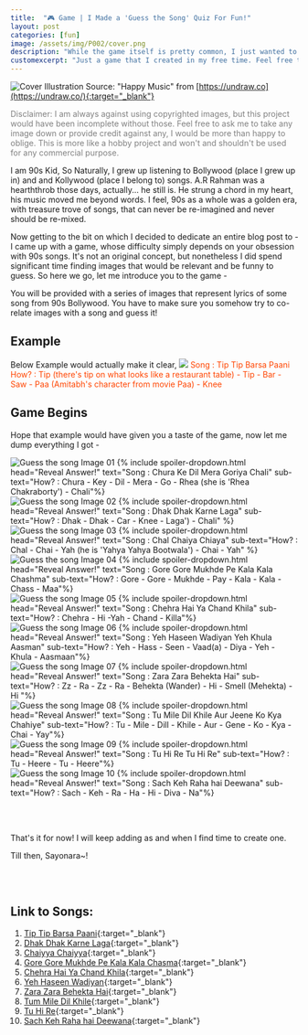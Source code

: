 ```yaml
---
title:  "🎮 Game | I Made a 'Guess the Song' Quiz For Fun!"
layout: post
categories: [fun]
image: /assets/img/P002/cover.png
description: "While the game itself is pretty common, I just wanted to create one for others to have fun with."
customexcerpt: "Just a game that I created in my free time. Feel free to read through if you are a 90s Bollywood fan!"
---
```

![Cover](/assets/img/P002/cover.png)
Illustration Source: "Happy Music" from [https://undraw.co](https://undraw.co/){:target="_blank"}

<p style='color:grey'>Disclaimer: I am always against using copyrighted images, but this project would have been incomplete without those. Feel free to ask me to take any image down or provide credit against any, I would be more than happy to oblige. This is more like a hobby project and won't and shouldn't be used for any commercial purpose.</p>

I am 90s Kid, So Naturally, I grew up listening to Bollywood (place I grew up in) and and Kollywood (place I belong to) songs. A.R Rahman was a hearththrob those days, actually... he still is. He strung a chord in my heart, his music moved me beyond words. I feel, 90s as a whole was a golden era, with treasure trove of songs, that can never be re-imagined and never should be re-mixed. 

Now getting to the bit on which I decided to dedicate an entire blog post to - I came up with a game, whose difficulty simply depends on your obsession with 90s songs. It's not an original concept, but nonetheless I did spend significant time finding images that would be relevant and be funny to guess. So here we go, let me introduce you to the game -

You will be provided with a series of images that represent lyrics of some song from 90s Bollywood. You have to make sure you somehow try to co-relate images with a song and guess it! 

## Example
Below Example would actually make it clear,
![](/assets/img/P002/guess_the_song_example.png)
<span style='margin-top:5px;color:#FF4500;'>Song : Tip Tip Barsa Paani</span><br>
<span style='margin-top:5px;color:#FF4500;'>How? : Tip (there's tip on what looks like a restaurant table) - Tip - Bar - Saw - Paa (Amitabh's character from movie Paa) - Knee</span>

## Game Begins
Hope that example would have given you a taste of the game, now let me dump everything I got -

![Guess the song Image 01](/assets/img/P002/guess_the_song_01.png)
{% include spoiler-dropdown.html head="Reveal Answer!" text="Song : Chura Ke Dil Mera Goriya Chali" sub-text="How? : Chura - Key - Dil - Mera - Go - Rhea (she is 'Rhea Chakraborty') - Chali"%}
<br>
![Guess the song Image 02](/assets/img/P002/guess_the_song_02.png)
{% include spoiler-dropdown.html head="Reveal Answer!" text="Song : Dhak Dhak Karne Laga" sub-text="How? : Dhak - Dhak - Car - Knee - Laga') - Chali" %}
<br>
![Guess the song Image 03](/assets/img/P002/guess_the_song_03.png)
{% include spoiler-dropdown.html head="Reveal Answer!" text="Song : Chal Chaiya Chiaya" sub-text="How? : Chal - Chai - Yah (he is 'Yahya Yahya Bootwala') - Chai - Yah" %}
<br>
![Guess the song Image 04](/assets/img/P002/guess_the_song_04.png)
{% include spoiler-dropdown.html head="Reveal Answer!" text="Song : Gore Gore Mukhde Pe Kala Kala Chashma" sub-text="How? : Gore - Gore - Mukhde - Pay - Kala - Kala - Chass - Maa"%}
<br>
![Guess the song Image 05](/assets/img/P002/guess_the_song_05.png)
{% include spoiler-dropdown.html head="Reveal Answer!" text="Song : Chehra Hai Ya Chand Khila" sub-text="How? : Chehra - Hi -Yah - Chand - Killa"%}
<br>
![Guess the song Image 06](/assets/img/P002/guess_the_song_06.png)
{% include spoiler-dropdown.html head="Reveal Answer!" text="Song : Yeh Haseen Wadiyan Yeh Khula Aasman" sub-text="How? : Yeh - Hass - Seen - Vaad(a) - Diya - Yeh - Khula - Aasmaan"%}
<br>
![Guess the song Image 07](/assets/img/P002/guess_the_song_07.png)
{% include spoiler-dropdown.html head="Reveal Answer!" text="Song : Zara Zara Behekta Hai" sub-text="How? : Zz - Ra - Zz - Ra - Behekta (Wander) - Hi - Smell (Mehekta) - Hi
"%}
<br>
![Guess the song Image 08](/assets/img/P002/guess_the_song_08.png)
{% include spoiler-dropdown.html head="Reveal Answer!" text="Song : Tu Mile Dil Khile Aur Jeene Ko Kya Chahiye" sub-text="How? : Tu - Mile - Dill - Khile - Aur - Gene - Ko - Kya - Chai - Yay"%}
<br>
![Guess the song Image 09](/assets/img/P002/guess_the_song_09.png)
{% include spoiler-dropdown.html head="Reveal Answer!" text="Song : Tu Hi Re Tu Hi Re" sub-text="How? : Tu - Heere - Tu - Heere"%}
<br>
![Guess the song Image 10](/assets/img/P002/guess_the_song_10.png)
{% include spoiler-dropdown.html head="Reveal Answer!" text="Song : Sach Keh Raha hai Deewana" sub-text="How? : Sach - Keh - Ra - Ha - Hi - Diva - Na"%}

<br><br>

That's it for now! I will keep adding as and when I find time to create one. 

Till then, Sayonara~! 

<br><br>

## Link to Songs:
1. [Tip Tip Barsa Paani](https://music.youtube.com/watch?v=BsrDrv4NV7M&feature=share){:target="_blank"}
2. [Dhak Dhak Karne Laga](https://music.youtube.com/watch?v=PriYgiqUOlE&feature=share){:target="_blank"}
3. [Chaiyya Chaiyya](https://music.youtube.com/watch?v=PimKrn3XkuU&feature=share){:target="_blank"}
4. [Gore Gore Mukhde Pe Kala Kala Chasma](https://music.youtube.com/watch?v=pMHydGL4URo&feature=share){:target="_blank"}
5. [Chehra Hai Ya Chand Khila](https://music.youtube.com/watch?v=HbihcliOsIk&feature=share){:target="_blank"}
6. [Yeh Haseen Wadiyan](https://music.youtube.com/watch?v=zf0YvFpBfxk&feature=share){:target="_blank"}
7. [Zara Zara Behekta Hai](https://music.youtube.com/watch?v=IWjbBSMsQJg&feature=share){:target="_blank"}
8. [Tum Mile Dil Khile](https://music.youtube.com/watch?v=nqTS7ngviwQ&feature=share){:target="_blank"}
9. [Tu Hi Re](https://music.youtube.com/watch?v=P4NwOb39sTQ&feature=share){:target="_blank"}
10. [Sach Keh Raha hai Deewana](https://music.youtube.com/watch?v=nya9D8kluE0&feature=share){:target="_blank"}